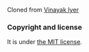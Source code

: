 Cloned from [Vinayak Iyer](https://vinayakiyer.github.io/about/)

### Copyright and license

It is under [the MIT license](/LICENSE).